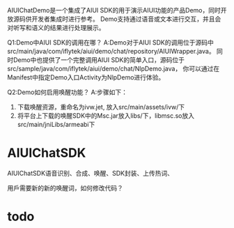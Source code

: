AIUIChatDemo是一个集成了AIUI SDK的用于演示AIUI功能的产品Demo，同时开放源码供开发者集成时进行参考。
Demo支持通过语音或文本进行交互，并且会对听写和语义的结果进行处理展示。

Q1:Demo中AIUI SDK的调用在哪？
A:Demo对于AIUI SDK的调用位于源码中src/main/java/com/iflytek/aiui/demo/chat/repository/AIUIWrapper.java。
  同时Demo中也提供了一个完整调用AIUI SDK的简单入口，源码位于src/sample/java/com/iflytek/aiui/demo/chat/NlpDemo.java，
  你可以通过在Manifest中指定Demo入口Activity为NlpDemo进行体验。

Q2:Demo如何启用唤醒功能？
A:步骤如下：
  1. 下载唤醒资源，重命名为ivw.jet, 放入src/main/assets/ivw/下
  2. 将平台上下载的唤醒SDK中的Msc.jar放入libs/下，libmsc.so放入src/main/jniLibs/armeabi下

# AIUIChatSDK
AIUIChatSDK语音识别、合成、唤醒、SDK封装、上传热词、

用戶需要新的新的唤醒词，如何修改代码？
# todo



